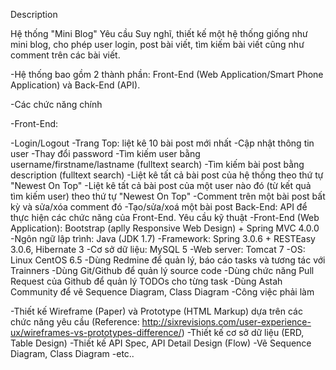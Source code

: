 Description

Hệ thống "Mini Blog" Yêu cầu Suy nghĩ, thiết kế một hệ thống giống như mini blog, cho phép user login, post bài viết, tìm kiếm bài viết cũng như comment trên các bài viết.

-Hệ thống bao gồm 2 thành phần: Front-End (Web Application/Smart Phone Application) và Back-End (API).

-Các chức năng chính

-Front-End:

-Login/Logout
-Trang Top: liệt kê 10 bài post mới nhất
-Cập nhật thông tin user
-Thay đổi password
-Tìm kiếm user bằng username/firstname/lastname (fulltext search)
-Tìm kiếm bài post bằng description (fulltext search)
-Liệt kê tất cả bài post của hệ thống theo thứ tự "Newest On Top"
-Liệt kê tất cả bài post của một user nào đó (từ kết quả tìm kiếm user) theo thứ tự "Newest On Top"
-Comment trên một bài post bất kỳ và sửa/xóa comment đó
-Tạo/sửa/xoá một bài post Back-End: API để thực hiện các chức năng của Front-End. Yêu cầu kỹ thuật
-Front-End (Web Application): Bootstrap (aplly Responsive Web Design) + Spring MVC 4.0.0
-Ngôn ngữ lập trình: Java (JDK 1.7)
-Framework: Spring 3.0.6 + RESTEasy 3.0.6, Hibernate 3
-Cơ sở dữ liệu: MySQL 5
-Web server: Tomcat 7
-OS: Linux CentOS 6.5
-Dùng Redmine để quản lý, báo cáo tasks và tương tác với Trainners
-Dùng Git/Github để quản lý source code
-Dùng chức năng Pull Request của Github để quản lý TODOs cho từng task
-Dùng Astah Community để vẽ Sequence Diagram, Class Diagram
-Công việc phải làm

-Thiết kế Wireframe (Paper) và Prototype (HTML Markup) dựa trên các chức năng yêu cầu (Reference: http://sixrevisions.com/user-experience-ux/wireframes-vs-prototypes-difference/)
-Thiết kế cơ sở dữ liệu (ERD, Table Design)
-Thiết kế API Spec, API Detail Design (Flow)
-Vẽ Sequence Diagram, Class Diagram
-etc..
